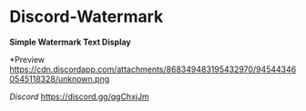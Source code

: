 # Discord-Watermark
**Simple Watermark Text Display**

*Preview https://cdn.discordapp.com/attachments/868349483195432970/945443460545118328/unknown.png

*Discord*
https://discord.gg/qgChxjJm
